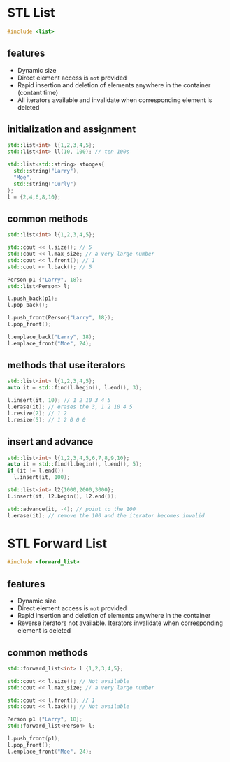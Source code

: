 # STL List

```cpp
#include <list>
```

## features

- Dynamic size
- Direct element access is `not` provided
- Rapid insertion and deletion of elements anywhere in the container (contant time)
- All iterators available and invalidate when corresponding element is deleted

## initialization and assignment

```cpp
std::list<int> l{1,2,3,4,5};
std::list<int> ll(10, 100); // ten 100s

std::list<std::string> stooges{
  std::string("Larry"),
  "Moe",
  std::string("Curly")
};
l = {2,4,6,8,10};
```

## common methods

```cpp
std::list<int> l{1,2,3,4,5};

std::cout << l.size(); // 5
std::cout << l.max_size; // a very large number
std::cout << l.front(); // 1
std::cout << l.back(); // 5

Person p1 {"Larry", 18};
std::list<Person> l;

l.push_back(p1);
l.pop_back();

l.push_front(Person{"Larry", 18});
l.pop_front();

l.emplace_back("Larry", 18);
l.emplace_front("Moe", 24);
```

## methods that use iterators

```cpp
std::list<int> l{1,2,3,4,5};
auto it = std::find(l.begin(), l.end(), 3);

l.insert(it, 10); // 1 2 10 3 4 5
l.erase(it); // erases the 3, 1 2 10 4 5
l.resize(2); // 1 2
l.resize(5); // 1 2 0 0 0
```

## insert and advance

```cpp
std::list<int> l{1,2,3,4,5,6,7,8,9,10};
auto it = std::find(l.begin(), l.end(), 5);
if (it != l.end())
  l.insert(it, 100);

std::list<int> l2{1000,2000,3000};
l.insert(it, l2.begin(), l2.end());

std::advance(it, -4); // point to the 100
l.erase(it); // remove the 100 and the iterator becomes invalid
```

# STL Forward List

```cpp
#include <forward_list>
```

## features
- Dynamic size
- Direct element access is `not` provided
- Rapid insertion and deletion of elements anywhere in the container
- Reverse iterators not available. Iterators invalidate when corresponding element is deleted

## common methods

```cpp
std::forward_list<int> l {1,2,3,4,5};

std::cout << l.size(); // Not available
std::cout << l.max_size; // a very large number

std::cout << l.front(); // 1
std::cout << l.back(); // Not available

Person p1 {"Larry", 18};
std::forward_list<Person> l;

l.push_front(p1);
l.pop_front();
l.emplace_front("Moe", 24);
```